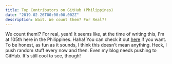 ```yaml
---
title: Top Contributors on GitHub (Philippines)
date: "2019-02-26T00:00:00.002Z"
description: Wait. We count them? For Real?!
---
```


We count them!? For real, yeah! It seems like, at the time of writing this, I'm at 105th here in the Philippines. Haha! You can check it out [here](https://commits.top/philippines.html) if you want. To be honest, as fun as it sounds, I think this doesn't mean anything. Heck, I push random stuff every now and then. Even my blog needs pushing to GitHub. It's still cool to see, though!